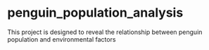 # penguin_population_analysis
This project is designed to reveal the relationship between penguin population and environmental factors
